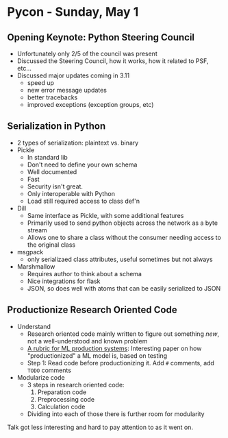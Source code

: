 # Pycon - Sunday, May 1

## Opening Keynote: Python Steering Council

- Unfortunately only 2/5 of the council was present
- Discussed the Steering Council, how it works, how it related to PSF, etc...
- Discussed major updates coming in 3.11
  - speed up
  - new error message updates
  - better tracebacks
  - improved exceptions (exception groups, etc)

## Serialization in Python

- 2 types of serialization: plaintext vs. binary
- Pickle
  - In standard lib
  - Don't need to define your own schema
  - Well documented
  - Fast
  - Security isn't great.
  - Only interoperable with Python
  - Load still required access to class def'n
- Dill
  - Same interface as Pickle, with some additional features
  - Primarily used to send python objects across the network as a byte stream
  - Allows one to share a class without the consumer needing access to the original class
- msgpack
  - only serializaed class attributes, useful sometimes but not always
- Marshmallow
  - Requires author to think about a schema
  - Nice integrations for flask
  - JSON, so does well with atoms that can be easily serialized to JSON

## Productionize Research Oriented Code

- Understand
  - Research oriented code mainly written to figure out something *new*, not a well-understood and known problem
  - [A rubric for ML production systems](https://research.google/pubs/pub45742/): Interesting paper on how "productionized" a ML model is, based on testing
  - Step 1: Read code before productionizing it. Add `#` comments, add `TODO` comments
- Modularize code
  - 3 steps in research oriented code:
    1. Preparation code
    1. Preprocessing code
    1. Calculation code
  - Dividing into each of those there is further room for modularity

Talk got less interesting and hard to pay attention to as it went on.
